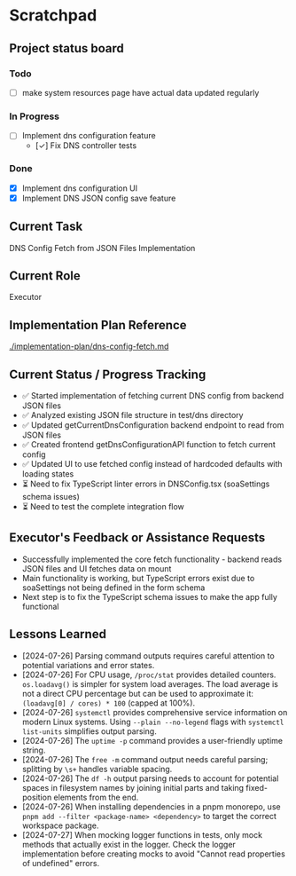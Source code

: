 # Scratchpad

## Project status board

### Todo

 - [ ] make system resources page have actual data updated regularly

### In Progress

 - [ ] Implement dns configuration feature
   - [✓] Fix DNS controller tests

### Done

 - [X] Implement dns configuration UI
 - [X] Implement DNS JSON config save feature

## Current Task
DNS Config Fetch from JSON Files Implementation

## Current Role
Executor

## Implementation Plan Reference
[./implementation-plan/dns-config-fetch.md](./implementation-plan/dns-config-fetch.md)

## Current Status / Progress Tracking
- ✅ Started implementation of fetching current DNS config from backend JSON files
- ✅ Analyzed existing JSON file structure in test/dns directory
- ✅ Updated getCurrentDnsConfiguration backend endpoint to read from JSON files
- ✅ Created frontend getDnsConfigurationAPI function to fetch current config
- ✅ Updated UI to use fetched config instead of hardcoded defaults with loading states
- ⏳ Need to fix TypeScript linter errors in DNSConfig.tsx (soaSettings schema issues)
- ⏳ Need to test the complete integration flow

## Executor's Feedback or Assistance Requests
- Successfully implemented the core fetch functionality - backend reads JSON files and UI fetches data on mount
- Main functionality is working, but TypeScript errors exist due to soaSettings not being defined in the form schema
- Next step is to fix the TypeScript schema issues to make the app fully functional

## Lessons Learned
- [2024-07-26] Parsing command outputs requires careful attention to potential variations and error states.
- [2024-07-26] For CPU usage, `/proc/stat` provides detailed counters. `os.loadavg()` is simpler for system load averages. The load average is not a direct CPU percentage but can be used to approximate it: `(loadavg[0] / cores) * 100` (capped at 100%).
- [2024-07-26] `systemctl` provides comprehensive service information on modern Linux systems. Using `--plain --no-legend` flags with `systemctl list-units` simplifies output parsing.
- [2024-07-26] The `uptime -p` command provides a user-friendly uptime string.
- [2024-07-26] The `free -m` command output needs careful parsing; splitting by `\s+` handles variable spacing.
- [2024-07-26] The `df -h` output parsing needs to account for potential spaces in filesystem names by joining initial parts and taking fixed-position elements from the end.
- [2024-07-26] When installing dependencies in a pnpm monorepo, use `pnpm add --filter <package-name> <dependency>` to target the correct workspace package.
- [2024-07-27] When mocking logger functions in tests, only mock methods that actually exist in the logger. Check the logger implementation before creating mocks to avoid "Cannot read properties of undefined" errors.